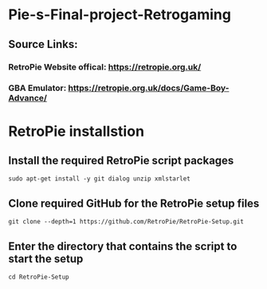 # Pie-s-Final-project-Retrogaming

## Source Links:
### RetroPie Website offical: https://retropie.org.uk/
### GBA Emulator: https://retropie.org.uk/docs/Game-Boy-Advance/

# RetroPie installstion 

## Install the required RetroPie script packages
```
sudo apt-get install -y git dialog unzip xmlstarlet
```
## Clone required GitHub for the RetroPie setup files
```
git clone --depth=1 https://github.com/RetroPie/RetroPie-Setup.git
```

## Enter the directory that contains the script to start the setup
```
cd RetroPie-Setup
```
